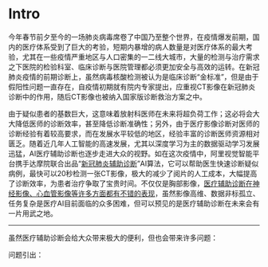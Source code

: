 # Intro

  今年春节前夕至今的一场肺炎病毒席卷了中国乃至整个世界，在疫情爆发前期，国内的医疗体系受到了巨大的考验，短期内暴增的病人数量是对医疗体系的最大考验，尤其在一些疫情严重地区与人口密集的一二线大城市，大量的检测与治疗需求之下医院的检验科室、临床诊断与医院管理都必须更加安全与高效的运转。在新冠肺炎疫情的前期诊断上，虽然病毒核酸检测被认为是临床诊断“金标准”，但是由于假阳性问题一直存在，自疫情初期就有院内专家提出，应重视CT影像在新冠肺炎诊断中的作用，随后CT影像也被纳入国家版诊断救治方案之中。
  
  由于疑似患者的基数巨大，这意味着放射科医师在未来将超负荷工作；这必将会大大降低医师的诊断效率，甚至降低诊断准确性；另外，由于医疗影像诊断对医师的诊断经验有着较高要求，而在发展水平较低的地区，经验丰富的诊断医师资源相对匮乏。随着近几年人工智能的高速发展，尤其以深度学习为主的数据驱动学习发展迅猛，AI医疗辅助诊断也逐步走进大众的视野。如在这次疫情中，阿里视觉智能平台携手达摩院联合出品“[新冠肺炎辅助诊断](https://vision.aliyun.com)”AI算法，它可以帮助医生快速诊断疑似病例，最快可以20秒检测一张CT影像，极大的减少了阅片的人工成本，大幅提高了诊断效率，为患者治疗争取了宝贵时间。不仅仅是胸部影像，[医疗辅助诊断在神经影像、心血管影像等许多方面都有不错的表现](https://arxiv.org/abs/2008.09104)，虽然影像高维、数据非标孤立、任务复杂是医疗AI目前面临的众多困难，但可以预见的是医疗辅助诊断在未来会有一片用武之地。
- - -
 虽然医疗辅助诊断会给大众带来极大的便利，但也会带来许多问题：
 
问题引出：
